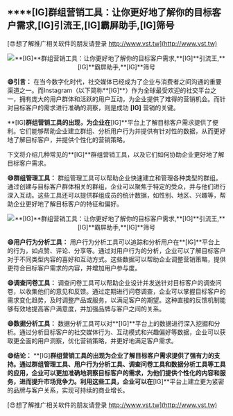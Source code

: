 ## ****[IG]**群组营销工具：让你更好地了解你的目标客户需求,**[IG]**引流王,**[IG]**霸屏助手,**[IG]**筛号**

[😍想了解推广相关软件的朋友请登录 http://www.vst.tw](http://www.vst.tw)

 <center><img src="https://vst.tw/MP4/tuiguang/png/2.png" alt="**[IG]**群组营销工具：让你更好地了解你的目标客户需求,**[IG]**引流王,**[IG]**霸屏助手,**[IG]**筛号"></center>

**😄引言：**
在当今数字化时代，社交媒体已经成为了企业与消费者之间沟通的重要渠道之一。而Instagram（以下简称**[IG]**）作为全球最受欢迎的社交平台之一，拥有庞大的用户群体和活跃的用户互动，为企业提供了难得的营销机会。而针对目标客户的需求进行准确的洞察，则是成功 **[IG]** 营销的关键。

**[IG]**群组营销工具的出现，为企业在**[IG]**平台上了解目标客户需求提供了便利。它们能够帮助企业建立群组、分析用户行为并提供有针对性的数据，从而更好地了解目标客户，并提供个性化的营销策略。

下文将介绍几种常见的**[IG]**群组营销工具，以及它们如何协助企业更好地了解目标客户需求。

**😄群组管理工具：**
群组管理工具可以帮助企业快速建立和管理各种类型的群组。通过创建与目标客户群体相关的群组，企业可以聚焦于特定的受众，并与他们进行深入互动。这些工具还可以提供群组成员的统计数据，如性别、地区、兴趣等，帮助企业更好地了解目标客户的特征和偏好。

 <center><img src="https://vst.tw/MP4/tuiguang/png/5.png" alt="**[IG]**群组营销工具：让你更好地了解你的目标客户需求,**[IG]**引流王,**[IG]**霸屏助手,**[IG]**筛号"></center>

**😄用户行为分析工具：**
用户行为分析工具可以追踪和分析用户在**[IG]**平台上的行为，如点赞、评论、分享等。通过对用户行为的分析，企业可以了解目标客户对于不同类型内容的喜好和互动方式。这些数据可以帮助企业调整营销策略，提供更符合目标客户需求的内容，并增加用户参与度。

**😄调查问卷工具：**
调查问卷工具可以帮助企业设计并发送针对目标客户的调查问卷，以收集他们的意见和反馈。通过定期进行问卷调查，企业可以掌握目标客户的需求变化趋势，及时调整产品或服务，以满足客户的期望。这种直接的反馈机制能够有效地提高客户满意度，并加强品牌与客户之间的关系。

**😄数据分析工具：**
数据分析工具可以对**[IG]**平台上的数据进行深入挖掘和分析。通过分析目标客户的社交媒体行为、互动模式和兴趣偏好等数据，企业可以获取更全面的用户洞察，优化营销策略，并更好地满足客户需求。

**😄结论：**
**[IG]**群组营销工具的出现为企业了解目标客户需求提供了强有力的支持。通过群组管理工具、用户行为分析工具、调查问卷工具和数据分析工具等工具的应用，企业可以更加准确地洞察目标客户的需求，为他们提供个性化的内容和服务，进而提升市场竞争力。利用这些工具，企业可以在**[IG]**平台上建立更为紧密的品牌与客户关系，实现可持续的商业增长。

[😍想了解推广相关软件的朋友请登录 http://www.vst.tw](http://www.vst.tw)



